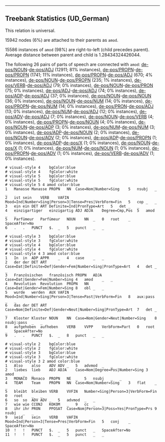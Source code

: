 

--------------------------------------------------------------------------------

## Treebank Statistics (UD_German)

This relation is universal.

15942 nodes (6%) are attached to their parents as `amod`.

15586 instances of `amod` (98%) are right-to-left (child precedes parent).
Average distance between parent and child is 1.28434324426044.

The following 26 pairs of parts of speech are connected with `amod`: [de-pos/NOUN]()-[de-pos/ADJ]() (12911; 81% instances), [de-pos/PROPN]()-[de-pos/PROPN]() (1741; 11% instances), [de-pos/PROPN]()-[de-pos/ADJ]() (670; 4% instances), [de-pos/NOUN]()-[de-pos/PROPN]() (235; 1% instances), [de-pos/VERB]()-[de-pos/ADJ]() (79; 0% instances), [de-pos/NOUN]()-[de-pos/PRON]() (75; 0% instances), [de-pos/ADJ]()-[de-pos/ADJ]() (74; 0% instances), [de-pos/ADP]()-[de-pos/ADJ]() (37; 0% instances), [de-pos/NOUN]()-[de-pos/NOUN]() (36; 0% instances), [de-pos/NOUN]()-[de-pos/NUM]() (14; 0% instances), [de-pos/PROPN]()-[de-pos/NUM]() (14; 0% instances), [de-pos/PRON]()-[de-pos/ADJ]() (13; 0% instances), [de-pos/NUM]()-[de-pos/ADJ]() (12; 0% instances), [de-pos/ADV]()-[de-pos/ADJ]() (7; 0% instances), [de-pos/NOUN]()-[de-pos/VERB]() (4; 0% instances), [de-pos/PROPN]()-[de-pos/NOUN]() (4; 0% instances), [de-pos/NOUN]()-[de-pos/ADP]() (3; 0% instances), [de-pos/NUM]()-[de-pos/NUM]() (3; 0% instances), [de-pos/ADP]()-[de-pos/NOUN]() (2; 0% instances), [de-pos/NOUN]()-[de-pos/ADV]() (2; 0% instances), [de-pos/ADP]()-[de-pos/PROPN]() (1; 0% instances), [de-pos/ADP]()-[de-pos/X]() (1; 0% instances), [de-pos/NOUN]()-[de-pos/X]() (1; 0% instances), [de-pos/NUM]()-[de-pos/NOUN]() (1; 0% instances), [de-pos/PROPN]()-[de-pos/ADV]() (1; 0% instances), [de-pos/VERB]()-[de-pos/ADV]() (1; 0% instances).


~~~ conllu
# visual-style 4	bgColor:blue
# visual-style 4	fgColor:white
# visual-style 5	bgColor:blue
# visual-style 5	fgColor:white
# visual-style 5 4 amod	color:blue
1	Manasse	Manasse	PROPN	NN	Case=Nom|Number=Sing	5	nsubj	_	_
2	ist	sein	VERB	VAFIN	Mood=Ind|Number=Sing|Person=3|Tense=Pres|VerbForm=Fin	5	cop	_	_
3	ein	ein	DET	ART	Definite=Ind|PronType=Art	5	det	_	_
4	einzigartiger	einzigartig	ADJ	ADJA	Degree=Cmp,Pos	5	amod	_	_
5	Parfümeur	Parfümeur	NOUN	NN	_	0	root	_	SpaceAfter=No
6	.	.	PUNCT	$.	_	5	punct	_	_

~~~


~~~ conllu
# visual-style 3	bgColor:blue
# visual-style 3	fgColor:white
# visual-style 4	bgColor:blue
# visual-style 4	fgColor:white
# visual-style 4 3 amod	color:blue
1	In	in	ADP	APPR	_	4	case	_	_
2	der	der	DET	ART	Case=Dat|Definite=Def|Gender=Fem|Number=Sing|PronType=Art	4	det	_	_
3	Französischen	französisch	PROPN	ADJA	Case=Dat|Gender=Fem|Number=Sing	4	amod	_	_
4	Revolution	Revolution	PROPN	NN	Case=Dat|Gender=Fem|Number=Sing	8	obl	_	_
5	wurde	werden	AUX	VAFIN	Mood=Ind|Number=Sing|Person=3|Tense=Past|VerbForm=Fin	8	aux:pass	_	_
6	das	der	DET	ART	Case=Nom|Definite=Def|Gender=Neut|Number=Sing|PronType=Art	7	det	_	_
7	Kloster	Kloster	NOUN	NN	Case=Nom|Gender=Neut|Number=Sing	8	nsubj:pass	_	_
8	aufgehoben	aufheben	VERB	VVPP	VerbForm=Part	0	root	_	SpaceAfter=No
9	.	.	PUNCT	$.	_	8	punct	_	_

~~~


~~~ conllu
# visual-style 2	bgColor:blue
# visual-style 2	fgColor:white
# visual-style 3	bgColor:blue
# visual-style 3	fgColor:white
# visual-style 3 2 amod	color:blue
1	Also	also	ADV	ADV	_	5	advmod	_	_
2	liebes	lieb	ADJ	ADJA	Case=Nom|Degree=Pos|Number=Sing	3	amod	_	_
3	MONACO	Monaco	PROPN	NE	_	5	nsubj	_	_
4	TEAM	Team	PROPN	NN	Case=Nom|Number=Sing	3	flat	_	_
5	bleibt	bleiben	VERB	VVFIN	Number=Sing|Person=3|VerbForm=Fin	0	root	_	_
6	so	so	ADV	ADV	_	5	advmod	_	_
7	wie	wie	CCONJ	KOKOM	_	9	cc	_	_
8	ihr	ihr	PRON	PPOSAT	Case=Nom|Person=3|Poss=Yes|PronType=Prs	9	nsubj	_	_
9	seid	sein	VERB	VAFIN	Mood=Ind|Person=3|Tense=Pres|VerbForm=Fin	5	conj	_	SpaceAfter=No
10	!	!	PUNCT	$.	_	5	punct	_	SpaceAfter=No
11	!	!	PUNCT	$.	_	5	punct	_	_

~~~


